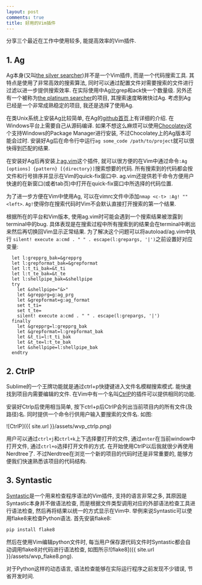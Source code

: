 ```yaml
---
layout: post
comments: true
title: 好用的Vim插件
---
```


分享三个最近在工作中使用较多, 能提高效率的Vim插件.

## 1. Ag

Ag本身(又叫[the silver searcher](https://github.com/ggreer/the_silver_searcher))并不是一个Vim插件, 而是一个代码搜索工具. 其特点是使用了非常高效的搜索算法, 同时可以通过配置文件对需要搜索的文件进行过滤以进一步提供搜索效率. 在实际使用中Ag比grep和ack快一个数量级. 另外还有一个被称为[the platinum searcher](https://github.com/monochromegane/the_platinum_searcher)的项目, 其搜索速度略微快过Ag. 考虑到Ag已经是一个非常成熟稳定的项目, 我还是选择了使用Ag.

在类Unix系统上安装Ag比较简单, 在Ag的[github首页](https://github.com/ggreer/the_silver_searcher)上有详细的介绍.
在Windows平台上需要自己从源码编译. 如果不想这么麻烦可以使用[Chocolatey](https://chocolatey.org/)这个支持Windows的Package Manager进行安装, 不过Chocolatey上的Ag版本可能会过时. 安装好Ag后在命令行中运行`ag some_code /path/to/project`就可以很快得到匹配的结果.

在安装好Ag后再安装上[ag.vim](https://github.com/rking/ag.vim)这个插件, 就可以很方便的在Vim中通过命令`:Ag [options] {pattern} [{directory}]`搜索想要的代码. 所有搜索到的代码都会按文件和行号排序并显示在Vim的quick-fix窗口中. ag.vim还提供若干命令方便用户快速的在新窗口(或者tab页)中打开在quick-fix窗口中所选择的代码位置.

为了进一步方便在Vim中使用Ag, 可以在vimrc文件中添加`nmap <c-t> :Ag! ""<left>`. `Ag!`使得你在搜索代码时Vim不会默认直接打开搜索的第一个结果.

根据所在的平台和Vim版本, 使用ag.vim时可能会遇到一个搜索结果被泄露到terminal中的bug. 具体表现是在搜索过程中所有搜索到的结果会在terminal中刷出来然后再切换回Vim显示正常结果. 为了解决这个问题可以将autoload/ag.vim中执行
`silent! execute a:cmd . " " . escape(l:grepargs, '|')`之前设置好对应变量:

```
  let l:grepprg_bak=&grepprg
  let l:grepformat_bak=&grepformat
  let l:t_ti_bak=&t_ti
  let l:t_te_bak=&t_te
  let l:shellpipe_bak=&shellpipe
  try
    let &shellpipe="&>"
    let &grepprg=g:ag_prg
    let &grepformat=g:ag_format
    set t_ti=
    set t_te=
    silent! execute a:cmd . " " . escape(l:grepargs, '|')
  finally
    let &grepprg=l:grepprg_bak
    let &grepformat=l:grepformat_bak
    let &t_ti=l:t_ti_bak
    let &t_te=l:t_te_bak
    let &shellpipe=l:shellpipe_bak
  endtry
```

## 2. CtrlP

Sublime的一个王牌功能就是通过ctrl+p快捷键进入文件名模糊搜索模式. 能快速找到项目内需要编辑的文件. 在Vim中有一个名叫[CtrlP](https://github.com/kien/ctrlp.vim)的插件可以提供相同的功能.

安装好Ctrlp后使用相当简单, 按下ctrl+p后CtrlP会列出当前项目内的所有文件(及路径)名. 同时提供一个命令行供用户输入要搜索的文件名. 如图:

![CtrlP]({{ site.url }}/assets/wvp_ctrlp.png)

用户可以通过`ctrl+j`和`ctrl+k`上下选择要打开的文件, 通过`enter`在当前window中打开文件, 通过`ctrl+o`选择打开文件的方式.
在开始使用CtrlP以后我就很少再使用Nerdtree了. 不过Nerdtree在浏览一个新的项目的代码时还是非常重要的, 能够方便我们快速熟悉该项目的代码结构.

## 3. Syntastic

[Syntastic](https://github.com/scrooloose/syntastic)是一个用来检查程序语法的Vim插件, 支持的语言非常之多, 其原因是Syntastic本身并不做语法检查, 而是根据文件类型调用对应的外部语法检查工具进行语法检查, 然后再将结果以统一的方式显示在Vim中. 举例来说Syntastic可以使用flake8来检查Python语法. 首先安装flake8:

```bash
pip install flake8
```

然后在使用Vim编辑python文件时, 每当用户保存源代码文件时Syntastic都会自动调用flake8对代码进行语法检查, 如图所示![flake8]({{ site.url }}/assets/wvp_flake8.png).

对于Python这样的动态语言, 语法检查能够在实际运行程序之前发现不少错误, 节省开发时间.
